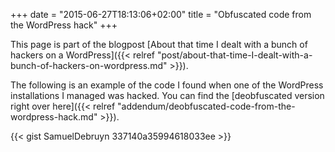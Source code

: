 +++
date = "2015-06-27T18:13:06+02:00"
title = "Obfuscated code from the WordPress hack"
+++

This page is part of the blogpost [About that time I dealt with a bunch of hackers on a WordPress]({{< relref "post/about-that-time-I-dealt-with-a-bunch-of-hackers-on-wordpress.md" >}}).

The following is an example of the code I found when one of the WordPress installations I managed was hacked. You can find the [deobfuscated version right over here]({{< relref "addendum/deobfuscated-code-from-the-wordpress-hack.md" >}}).

{{< gist SamuelDebruyn 337140a35994618033ee >}}